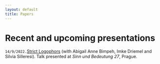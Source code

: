 ```yaml
---
layout: default
title: Papers
---
```






# Recent and upcoming presentations

`14/9/2022.`[Strict Logophors](https://ling.auf.net/lingbuzz/006122) (with Abigail Anne Bimpeh, Imke Driemel and Silvia Silleresi). Talk presented at *Sinn und Bedeutung 27*, Prague.

